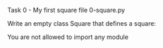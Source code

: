 Task 0 - My first square
    file 0-square.py

Write an empty class Square that defines a square:

You are not allowed to import any module

